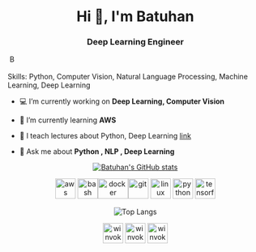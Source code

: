 <h1 align="center">Hi 👋, I'm Batuhan</h1>
<h3 align="center">Deep Learning Engineer</h3>
<!--
<p align="left"> <img src="https://komarev.com/ghpvc/?username=Winvoker" alt="Winvoker" /> </p>
-->
<a align="center" href="https://www.linkedin.com/in/batuhanayhan/">
  <img align="center" alt="Batuhan Ayhan | LinkedIn" width="17px " src="https://i.stack.imgur.com/gVE0j.png" />
</a>
<br>
</br>
Skills: Python, Computer Vision, Natural Language Processing, Machine Learning, Deep Learning

- 💻 I’m currently working on **Deep Learning, Computer Vision**

- 🌱 I’m currently learning **AWS**

- 🎥 I teach lectures about Python, Deep Learning [link](https://docs.google.com/spreadsheets/d/1XASQCBeBhGp5ZiGQAvBHBviMdrPTQgrGYqgvRigos9Y/edit#gid=0)
- 💬 Ask me about **Python , NLP , Deep Learning**

<div align="center">

[![Batuhan's GitHub stats](https://github-readme-stats.vercel.app/api?username=Winvoker&show_icons=true&theme=material-palenight)](https://github.com/anuraghazra/github-readme-stats)

<p align="center"><img src="https://img.icons8.com/color/452/amazon-web-services.png" alt="aws" width="40" height="40"/> <img src="https://www.vectorlogo.zone/logos/gnu_bash/gnu_bash-icon.svg" alt="bash" width="40" height="40"/><img src="https://www.docker.com/wp-content/uploads/2022/03/Moby-logo.png" alt="docker" width="60" height="40"/><img src="https://upload.wikimedia.org/wikipedia/commons/thumb/3/3f/Git_icon.svg/1024px-Git_icon.svg.png" alt="git" width="40" height="40"/> <img src="https://cdn3.iconfinder.com/data/icons/logos-brands-3/24/logo_brand_brands_logos_linux-512.png" alt="linux" width="40" height="40"/> <img src="https://cdn3.iconfinder.com/data/icons/logos-and-brands-adobe/512/267_Python-512.png" alt="python" width="40" height="40"/> <img src="https://www.vectorlogo.zone/logos/tensorflow/tensorflow-icon.svg" alt="tensorflow" width="40" height="40"/></p>

  
![Top Langs](https://github-readme-stats.vercel.app/api/top-langs/?username=winvoker&layout=compact&show_icons=true&theme=material-palenight)

<a href="https://github.com/winvoker" target="blank"><img align="center" src="https://cdn.jsdelivr.net/npm/simple-icons@3.0.1/icons/github.svg" alt="winvoker" height="40" width="40" /></a>
<a href="https://www.linkedin.com/in/batuhanayhan/" target="blank"><img align="center" src="https://cdn.jsdelivr.net/npm/simple-icons@3.0.1/icons/linkedin.svg" alt="winvoker" height="40" width="40" /></a>
<a href="https://kaggle.com/winvoker" target="blank"><img align="center" src="https://cdn.jsdelivr.net/npm/simple-icons@3.0.1/icons/kaggle.svg" alt="winvoker" height="40" width="40" /></a>
